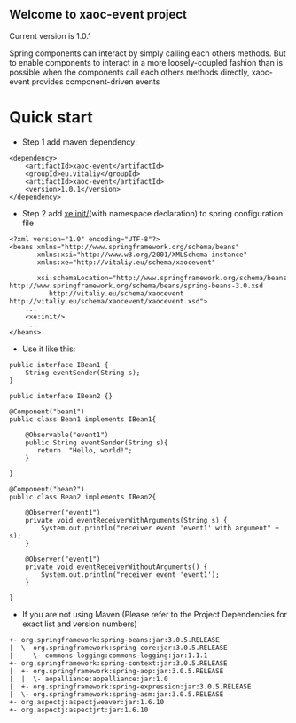Welcome to xaoc-event project
-----------------------------

Current version is 1.0.1

Spring components can interact by simply calling each others methods. But to enable components to interact in a more loosely-coupled fashion than is possible when the components call each others methods directly, xaoc-event provides component-driven events


Quick start
===========

-   Step 1 add maven dependency:

<!-- -->

    <dependency>   
        <artifactId>xaoc-event</artifactId>
        <groupId>eu.vitaliy</groupId>
        <artifactId>xaoc-event</artifactId>
        <version>1.0.1</version>
    </dependency>

-   Step 2 add <xe:init/>(with namespace declaration) to spring configuration file

<!-- -->

    <?xml version="1.0" encoding="UTF-8"?>
    <beans xmlns="http://www.springframework.org/schema/beans"
           xmlns:xsi="http://www.w3.org/2001/XMLSchema-instance"
           xmlns:xe="http://vitaliy.eu/schema/xaocevent"
     
           xsi:schemaLocation="http://www.springframework.org/schema/beans http://www.springframework.org/schema/beans/spring-beans-3.0.xsd
              http://vitaliy.eu/schema/xaocevent http://vitaliy.eu/schema/xaocevent/xaocevent.xsd">
        ...
        <xe:init/>
        ...
    </beans>

-   Use it like this:

<!-- -->

    public interface IBean1 {
        String eventSender(String s);
    }

    public interface IBean2 {}

    @Component("bean1")
    public class Bean1 implements IBean1{

        @Observable("event1")
        public String eventSender(String s){
           return  "Hello, world!";
        }

    }

    @Component("bean2")
    public class Bean2 implements IBean2{

        @Observer("event1")
        private void eventReceiverWithArguments(String s) {
            System.out.println("receiver event 'event1' with argument" + s);
        }

        @Observer("event1")
        private void eventReceiverWithoutArguments() {
            System.out.println("receiver event 'event1');
        }

    }

-   If you are not using Maven (Please refer to the Project Dependencies for exact list and version numbers)

<!-- -->

    +- org.springframework:spring-beans:jar:3.0.5.RELEASE
    |  \- org.springframework:spring-core:jar:3.0.5.RELEASE
    |     \- commons-logging:commons-logging:jar:1.1.1
    +- org.springframework:spring-context:jar:3.0.5.RELEASE
    |  +- org.springframework:spring-aop:jar:3.0.5.RELEASE
    |  |  \- aopalliance:aopalliance:jar:1.0
    |  +- org.springframework:spring-expression:jar:3.0.5.RELEASE
    |  \- org.springframework:spring-asm:jar:3.0.5.RELEASE
    +- org.aspectj:aspectjweaver:jar:1.6.10
    +- org.aspectj:aspectjrt:jar:1.6.10
